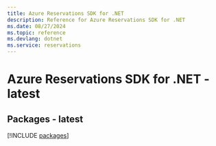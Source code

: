 ```yaml
---
title: Azure Reservations SDK for .NET
description: Reference for Azure Reservations SDK for .NET
ms.date: 08/27/2024
ms.topic: reference
ms.devlang: dotnet
ms.service: reservations
---
```

# Azure Reservations SDK for .NET - latest
## Packages - latest
[!INCLUDE [packages](reservations-index.md)]